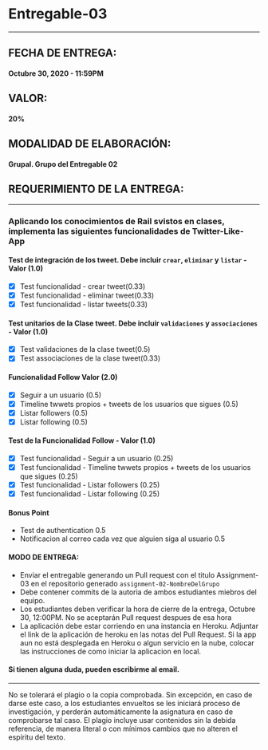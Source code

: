 # Entregable-03
-------
## FECHA DE ENTREGA:
#### Octubre 30, 2020 - 11:59PM
## VALOR:
#### 20%
## MODALIDAD DE ELABORACIÓN:
#### Grupal. Grupo del Entregable 02
## REQUERIMIENTO DE LA ENTREGA:
--------
### Aplicando los conocimientos de Rail svistos en clases, implementa las siguientes funcionalidades de Twitter-Like-App

#### Test de integración de los tweet. Debe incluir `crear`, `eliminar` y `listar` - Valor (1.0)
- [x]  Test funcionalidad - crear tweet(0.33)
- [x]  Test funcionalidad - eliminar tweet(0.33)
- [x]  Test funcionalidad - listar tweets(0.33)
       
#### Test unitarios de la Clase tweet. Debe incluir `validaciones` y `associaciones` - Valor (1.0)
- [x] Test validaciones de la clase tweet(0.5)
- [x] Test associaciones de la clase tweet(0.33)
#### Funcionalidad Follow Valor (2.0)
- [x] Seguir a un usuario (0.5)
- [x] Timeline twwets propios + tweets de los usuarios que sigues (0.5)
- [x] Listar followers (0.5)
- [x] Listar following (0.5)

####  Test de la Funcionalidad Follow - Valor (1.0)
- [x] Test funcionalidad - Seguir a un usuario (0.25)
- [x] Test funcionalidad - Timeline twwets propios + tweets de los usuarios que sigues (0.25)
- [x] Test funcionalidad - Listar followers (0.25)
- [x] Test funcionalidad - Listar following (0.25)

#### Bonus Point

- Test de authentication 0.5
- Notificacion al correo cada vez que alguien siga al usuario 0.5

####  MODO DE ENTREGA:
- Enviar el entregable generando un Pull request con el titulo Assignment-03 en el repositorio generado `assignment-02-NombreDelGrupo`
- Debe contener commits de la autoria de ambos estudiantes miebros del equipo.
- Los estudiantes deben verificar la hora de cierre de la entrega, Octubre 30, 12:00PM. No se aceptarán Pull request despues de esa hora
- La aplicación debe estar corriendo en una instancia en Heroku. Adjuntar el link de la aplicación de heroku en las notas del Pull Request. Si la app aun no está desplegada en Heroku o algun servicio en la nube, colocar las instrucciones de como iniciar la aplicacion en local.

#### Si tienen alguna duda, pueden escribirme al email.

------------

No se tolerará el plagio o la copia comprobada. Sin excepción, en caso de darse este caso, a los estudiantes envueltos se les iniciará proceso de investigación, y perderán automáticamente la asignatura en caso de comprobarse tal caso. El plagio incluye usar contenidos sin la debida referencia, de manera literal o con mínimos cambios que no alteren el espíritu del texto.
